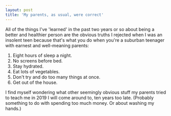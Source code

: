 ```yaml
---
layout: post
title: 'My parents, as usual, were correct'
---
```

All of the things I've 'learned' in the past two years or so about being a better and healthier person are the obvious truths I rejected when I was an insolent teen because that's what you do when you're a suburban teenager with earnest and well-meaning parents:

1. Eight hours of sleep a night.
2. No screens before bed.
3. Stay hydrated.
4. Eat lots of vegetables.
5. Don't try and do too many things at once.
6. Get out of the house.

I find myself wondering what other seemingly obvious stuff my parents tried to teach me in 2019 I will come around to, ten years too late.  (Probably something   to do with spending too much money.  Or about washing my hands.)
